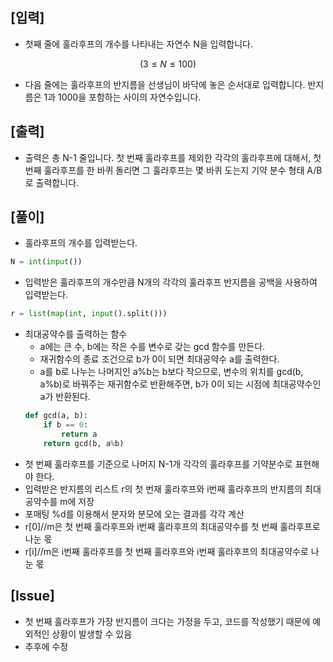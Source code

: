 ## [입력]
- 첫째 줄에 훌라후프의 개수를 나타내는 자연수 N을 입력합니다.
```math
(3 ≤ N ≤ 100)
```
- 다음 줄에는 훌라후프의 반지름을 선생님이 바닥에 놓은 순서대로 입력합니다. 반지름은 1과 1000을 포함하는 사이의 자연수입니다.
## [출력]
- 출력은 총 N-1 줄입니다. 첫 번째 훌라후프를 제외한 각각의 훌라후프에 대해서, 첫 번째 훌라후프를 한 바퀴 돌리면 그 훌라후프는 몇 바퀴 도는지 기약 분수 형태 A/B로 출력합니다.
## [풀이]
- 훌라후프의 개수를 입력받는다.
```python
N = int(input())
```
- 입력받은 훌라후프의 개수만큼 N개의 각각의 훌라후프 반지름을 공백을 사용하여 입력받는다.
```python
r = list(map(int, input().split()))
```
- 최대공약수를 출력하는 함수
    - a에는 큰 수, b에는 작은 수를 변수로 갖는 gcd 함수를 만든다.
    - 재귀함수의 종료 조건으로 b가 0이 되면 최대공약수 a를 출력한다.
    - a를 b로 나누는 나머지인 a%b는 b보다 작으므로, 변수의 위치를 gcd(b, a%b)로 바꿔주는 재귀함수로 반환해주면, b가 0이 되는 시점에 최대공약수인 a가 반환된다.
    ```python
    def gcd(a, b):
        if b == 0:
            return a
        return gcd(b, a%b)
    ```
- 첫 번째 훌라후프를 기준으로 나머지 N-1개 각각의 훌라후프를 기약분수로 표현해야 한다.
- 입력받은 반지름의 리스트 r의 첫 번재 훌라후프와 i번째 훌라후프의 반지름의 최대공약수를 m에 저장
- 포매팅 %d를 이용해서 분자와 분모에 오는 결과를 각각 계산
- r[0]//m은 첫 번째 훌라후프와 i번째 훌라후프의 최대공약수를 첫 번째 훌라후프로 나눈 몫
- r[i]//m은 i번째 훌라후프를 첫 번째 훌라후프와 i번째 훌라후프의 최대공약수로 나눈 몫
## [Issue]
- 첫 번째 훌라후프가 가장 반지름이 크다는 가정을 두고, 코드를 작성했기 때문에 예외적인 상황이 발생할 수 있음
- 추후에  수정